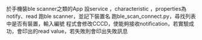 於手機裝ble scanner之類的App
設service <fff0>，characteristic <fff1>，properties為notify、read
跑ble scanner，並記下裝置名
跑ble_scan_connect.py，尋找列表中是否有裝置，輸入編號
程式會修改CCCD，使能夠接收notification，若實驗成功，會印出<fff1>的read value，若失敗則會印出失敗訊息
